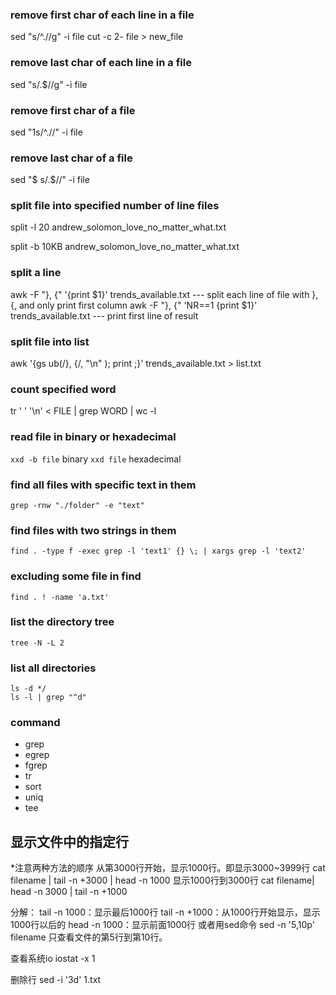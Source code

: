 ### remove first char of each line in a file
sed "s/^.//g" -i file
cut -c 2- file > new_file

### remove last char of each line in a file
sed "s/.$//g" -i file

### remove first char of a file
sed "1s/^.//" -i file

### remove last char of a file
sed "$ s/.$//" -i file

### split file into specified number of line files
split -l 20 andrew_solomon_love_no_matter_what.txt 

split -b 10KB andrew_solomon_love_no_matter_what.txt 

### split a line 
awk -F "}, {" '{print $1}' trends_available.txt              --- split each line of file with }, {, and only print first column
awk -F "}, {" 'NR==1 {print $1}' trends_available.txt        --- print first line of result

### split file into list
awk  '{gs ub(/}, {/, "\n" ); print ;}' trends_available.txt > list.txt

### count specified word 
tr ' ' '\n' < FILE | grep WORD | wc -l

### read file in binary or hexadecimal
`xxd -b file`   binary
`xxd file` hexadecimal

### find all files with specific text in them
`grep -rnw "./folder" -e "text"`

### find files with two strings in them
`find . -type f -exec grep -l 'text1' {} \; | xargs grep -l 'text2'`

### excluding some file in find 
`find . ! -name 'a.txt'`

### list the directory tree
`tree -N -L 2`

### list all directories
`ls -d */`  
`ls -l | grep "^d"`

### command 
 * grep
 * egrep
 * fgrep
 * tr
 * sort
 * uniq
 * tee


## 显示文件中的指定行
*注意两种方法的顺序
从第3000行开始，显示1000行。即显示3000~3999行
cat filename | tail -n +3000 | head -n 1000
显示1000行到3000行
cat filename| head -n 3000 | tail -n +1000

分解：
    tail -n 1000：显示最后1000行
    tail -n +1000：从1000行开始显示，显示1000行以后的
    head -n 1000：显示前面1000行
或者用sed命令
sed -n '5,10p' filename 只查看文件的第5行到第10行。


查看系统io
iostat -x 1

删除行
sed -i '3d' 1.txt


